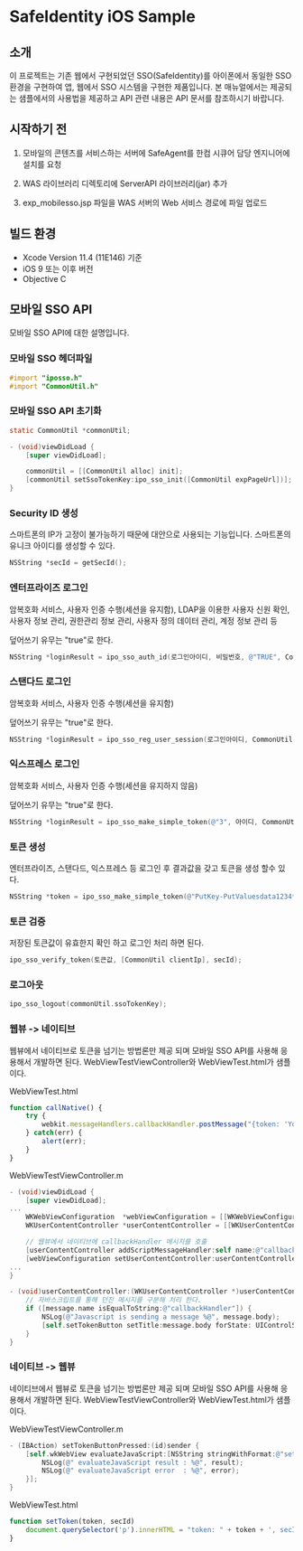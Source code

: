 # SafeIdentity iOS Sample

## 소개

이 프로젝트는 기존 웹에서 구현되었던 SSO(SafeIdentity)를 아이폰에서 동일한 SSO 환경을 구현하여 앱, 웹에서 SSO 시스템을 구현한 제품입니다. 본 매뉴얼에서는 제공되는 샘플에서의 사용법을 제공하고 API 관련 내용은 API 문서를 참조하시기 바랍니다.

## 시작하기 전

1. 모바일의 콘텐츠를 서비스하는 서버에 SafeAgent를 한컴 시큐어 담당 엔지니어에 설치를 요청

2. WAS 라이브러리 디렉토리에 ServerAPI 라이브러리(jar) 추가

3. exp_mobilesso.jsp 파일을 WAS 서버의 Web 서비스 경로에 파일 업로드

## 빌드 환경

- Xcode Version 11.4 (11E146) 기준
- iOS 9 또는 이후 버전
- Objective C

## 모바일 SSO API

모바일 SSO API에 대한 설명입니다.

### 모바일 SSO 헤더파일

```objectivec
#import "iposso.h"
#import "CommonUtil.h"
```

### 모바일 SSO API 초기화

```objectivec
static CommonUtil *commonUtil;

- (void)viewDidLoad {
    [super viewDidLoad];

    commonUtil = [[CommonUtil alloc] init];
    [commonUtil setSsoTokenKey:ipo_sso_init([CommonUtil expPageUrl])];
}
```

### Security ID 생성

스마트폰의 IP가 고정이 불가능하기 때문에 대안으로 사용되는 기능입니다. 스마트폰의 유니크 아이디를 생성할 수 있다.

```objectivec
NSString *secId = getSecId();
```

### 엔터프라이즈 로그인

암복호화 서비스, 사용자 인증 수행(세션을 유지함), LDAP을 이용한 사용자 신원 확인, 사용자 정보 관리, 권한관리 정보 관리, 사용자 정의 데이터 관리, 계정 정보 관리 등

덮어쓰기 유무는 "true"로 한다.

```objectivec
NSString *loginResult = ipo_sso_auth_id(로그인아이디, 비밀번호, @"TRUE", CommonUtil.clientIp, secId);
```

### 스탠다드 로그인

암복호화 서비스, 사용자 인증 수행(세션을 유지함)

덮어쓰기 유무는 "true"로 한다.

```objectivec
NSString *loginResult = ipo_sso_reg_user_session(로그인아이디, CommonUtil.clientIp, @"TRUE", secId);
```

### 익스프레스 로그인

암복호화 서비스, 사용자 인증 수행(세션을 유지하지 않음)

덮어쓰기 유무는 "true"로 한다.

```objectivec
NSString *loginResult = ipo_sso_make_simple_token(@"3", 아이디, CommonUtil.clientIp, secId);
```

### 토큰 생성

엔터프라이즈, 스탠다드, 익스프레스 등 로그인 후 결과값을 갖고 토큰을 생성 할수 있다.

```objectivec
NSString *token = ipo_sso_make_simple_token(@"PutKey-PutValuesdata1234*", loginResult, CommonUtil.clientIp, secId);
```

### 토큰 검증

저장된 토큰값이 유효한지 확인 하고 로그인 처리 하면 된다.

```objectivec
ipo_sso_verify_token(토큰값, [CommonUtil clientIp], secId);
```

### 로그아웃

```objectivec
ipo_sso_logout(commonUtil.ssoTokenKey);
```

### 웹뷰 -> 네이티브

웹뷰에서 네이티브로 토큰을 넘기는 방법론만 제공 되며 모바일 SSO API를 사용해 응용해서 개발하면 된다. WebViewTestViewController와 WebViewTest.html가 샘플이다.

WebViewTest.html

```javascript
function callNative() {
    try {
        webkit.messageHandlers.callbackHandler.postMessage("{token: 'Your Token', secId: '1234'}");
    } catch(err) {
        alert(err);
    }
}
```

WebViewTestViewController.m

```objectivec
- (void)viewDidLoad {
    [super viewDidLoad];
...
    WKWebViewConfiguration  *webViewConfiguration = [[WKWebViewConfiguration alloc]init];
    WKUserContentController *userContentController = [[WKUserContentController alloc]init];

    // 웹뷰에서 네이티브에 callbackHandler 메시지를 호출
    [userContentController addScriptMessageHandler:self name:@"callbackHandler"];
    [webViewConfiguration setUserContentController:userContentController];
...
}

- (void)userContentController:(WKUserContentController *)userContentController didReceiveScriptMessage:(WKScriptMessage *)message {
    // 자바스크립트를 통해 던진 메시지를 구분해 처리 한다.
    if ([message.name isEqualToString:@"callbackHandler"]) {
        NSLog(@"Javascript is sending a message %@", message.body);
        [self.setTokenButton setTitle:message.body forState: UIControlStateNormal];
    }
}
```

### 네이티브 -> 웹뷰

네이티브에서 웹뷰로 토큰을 넘기는 방법론만 제공 되며 모바일 SSO API를 사용해 응용해서 개발하면 된다. WebViewTestViewController와 WebViewTest.html가 샘플이다.

WebViewTestViewController.m

```objectivec
- (IBAction) setTokenButtonPressed:(id)sender {
    [self.wkWebView evaluateJavaScript:[NSString stringWithFormat:@"setToken('%@', '%@')", token, getSecId()] completionHandler:^(NSString *result, NSError *error) {
        NSLog(@" evaluateJavaScript result : %@", result);
        NSLog(@" evaluateJavaScript error  : %@", error);
    }];
}
```

WebViewTest.html

```javascript
function setToken(token, secId) 
    document.querySelector('p').innerHTML = "token: " + token + ', secId: ' + secId;
}
```
